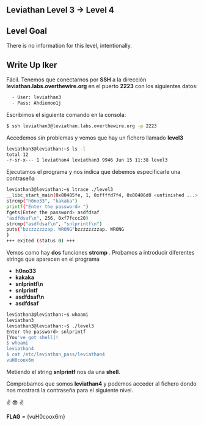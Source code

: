 ## Leviathan Level 3 → Level 4

## Level Goal

There is no information for this level, intentionally.

## Write Up Iker 

Fácil. Tenemos que conectarnos por **SSH** a la dirección **leviathan.labs.overthewire.org** en el puerto **2223** con los siguientes datos:

```bash
  - User: leviathan3
  - Pass: Ahdiemoo1j
```

Escribimos el siguiente comando en la consola:
  
```bash 
$ ssh leviathan3@leviathan.labs.overthewire.org -p 2223
```

Accedemos sin problemas y vemos que hay un fichero llamado **level3**

```bash
leviathan3@leviathan:~$ ls -l
total 12
-r-sr-x--- 1 leviathan4 leviathan3 9946 Jun 15 11:38 level3
```

Ejecutamos el programa y nos indica que debemos especificarle una contraseña

```bash
leviathan3@leviathan:~$ ltrace ./level3
__libc_start_main(0x80485fe, 1, 0xffffd7f4, 0x80486d0 <unfinished ...>
strcmp("h0no33", "kakaka")                                                                                                    = -1
printf("Enter the password> ")                                                                                                = 20
fgets(Enter the password> asdfdsaf
"asdfdsaf\n", 256, 0xf7fccc20)                                                                                          = 0xffffd5ec
strcmp("asdfdsaf\n", "snlprintf\n")                                                                                           = -1
puts("bzzzzzzzzap. WRONG"bzzzzzzzzap. WRONG
)                                                                                                    = 19
+++ exited (status 0) +++
```

Vemos como hay **dos** funciones **strcmp** . Probamos a introducir diferentes strings que aparecen en el programa

- **h0no33**
- **kakaka**
- **snlprintf\n**
- **snlprintf**
- **asdfdsaf\n**
- **asdfdsaf**

```bash
leviathan3@leviathan:~$ whoami
leviathan3
leviathan3@leviathan:~$ ./level3
Enter the password> snlprintf
[You've got shell]!
$ whoami
leviathan4
$ cat /etc/leviathan_pass/leviathan4       
vuH0coox6m
```

Metiendo el string **snlprintf** nos da una **shell**. 

Comprobamos que somos **leviathan4** y podemos acceder al fichero dondo nos mostrará la contraseña para el siguiente nivel.

:v: :sunglasses: :v:

**FLAG** = {vuH0coox6m} 
